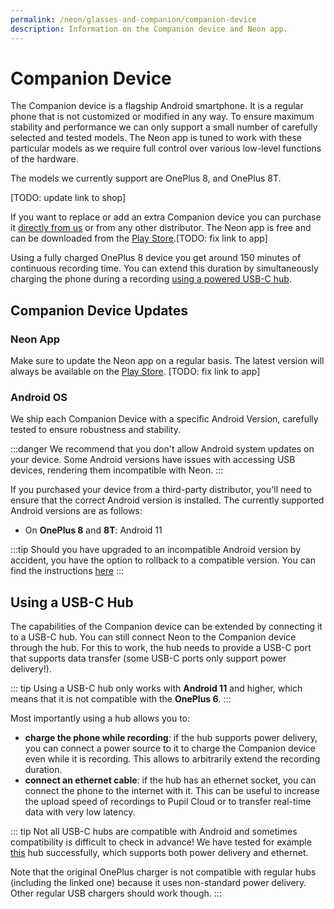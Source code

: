 ```yaml
---
permalink: /neon/glasses-and-companion/companion-device
description: Information on the Companion device and Neon app.
---
```


# Companion Device
The Companion device is a flagship Android smartphone. It is a regular phone that is not customized or modified in any way. To ensure maximum stability and performance we can only support a small number of carefully selected and tested models. The Neon app is tuned to work with these particular models as we require full control over various low-level functions of the hardware. 

The models we currently support are OnePlus 8, and OnePlus 8T.

[TODO: update link to shop]

If you want to replace or add an extra Companion device you can purchase it [directly from us](https://pupil-labs.com/products/neon/accessories/) or from any other distributor. The Neon app is free and can be downloaded from the [Play Store](https://play.google.com/store/apps/details?id=com.pupillabs.invisiblecomp).[TODO: fix link to app]

Using a fully charged OnePlus 8 device you get around 150 minutes of continuous recording time. You can extend this duration by simultaneously charging the phone during a recording [using a powered USB-C hub](/neon/glasses-and-companion/companion-device#using-a-usb-c-hub).

## Companion Device Updates

### Neon App
Make sure to update the Neon app on a regular basis. The latest version will always be available on the 
[Play Store](https://play.google.com/store/apps/details?id=com.pupillabs.invisiblecomp). [TODO: fix link to app]

### Android OS
We ship each Companion Device with a specific Android Version, carefully tested to ensure robustness and stability.

:::danger
We recommend that you don't allow Android system updates on your device. Some Android versions have issues with accessing 
USB devices, rendering them incompatible with Neon.
:::

If you purchased your device from a third-party distributor, you'll need to ensure that the correct Android version is installed. The currently 
supported Android versions are as follows:
- On **OnePlus 8** and **8T**: Android 11

:::tip
Should you have upgraded to an incompatible Android version by accident, you have the
option to rollback to a compatible version. You can find the instructions
[here](/neon/troubleshooting/#i-accidentally-updated-my-companion-device-to-an-incompatible-android-version)
:::


## Using a USB-C Hub
The capabilities of the Companion device can be extended by connecting it to a USB-C hub. You can still connect Neon to the Companion device through the hub. For this to work, the hub needs to provide a USB-C port that supports data transfer (some USB-C ports only support power delivery!). 

::: tip
Using a USB-C hub only works with **Android 11** and higher, which means that it is not compatible with the **OnePlus 6**.
:::

Most importantly using a hub allows you to:
- **charge the phone while recording**: if the hub supports power delivery, you can connect a power source to it to charge the Companion device even while it is recording. This allows to arbitrarily extend the recording duration.
- **connect an ethernet cable**: if the hub has an ethernet socket, you can connect the phone to the internet with it. This can be useful to increase the upload speed of recordings to Pupil Cloud or to transfer real-time data with very low latency.

::: tip
Not all USB-C hubs are compatible with Android and sometimes compatibility is difficult to check in advance! We have tested for example [this](https://www.amazon.de/dp/B08CKXNJZS/) hub successfully, which supports both power delivery and ethernet.

Note that the original OnePlus charger is not compatible with regular hubs (including the linked one) because it uses non-standard power delivery. Other regular USB chargers should work though.
:::